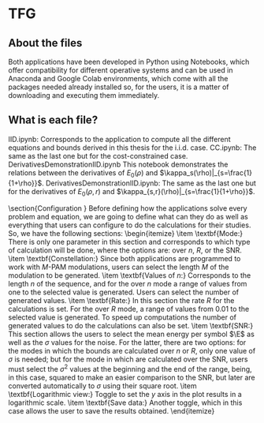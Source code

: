 # TFG

## About the files
Both applications have been developed in Python using Notebooks, which offer compatibility for different operative systems and can be used in Anaconda and Google Colab environments, which come with all the packages needed already installed so, for the users, it is a matter of downloading and executing them immediately. 

## What is each file?
IID.ipynb: Corresponds to the application to compute all the different equations and bounds derived in this thesis for the i.i.d. case.
CC.ipynb: The same as the last one but for the cost-constrained case.
DerivativesDemonstrationIID.ipynb This notebook demonstrates the relations between the derivatives of $E_0(\rho)$ and $\kappa_s(\rho)|_{s=\frac{1}{1+\rho}}$.
DerivativesDemonstrationIID.ipynb: The same as the last one but for the derivatives of $E_0(\rho, r)$ and $\kappa_{s,r}(\rho)|_{s=\frac{1}{1+\rho}}$.

\section{Configuration }
Before defining how the applications solve every problem and equation, we are going to define what can they do as well as everything that users can configure to do the calculations for their studies. So, we have the following sections:
\begin{itemize}
    \item \textbf{Mode:} There is only one parameter in this section and corresponds to which type of calculation will be done, where the options are: over $n$, $R$, or the SNR.
    \item \textbf{Constellation:} Since both applications are programmed to work with $M$-PAM modulations, users can select the length $M$ of the modulation to be generated.
    \item \textbf{Values of $n$:} Corresponds to the length $n$ of the sequence, and for the over $n$ mode a range of values from one to the selected value is generated. Users can select the number of generated values.
    \item \textbf{Rate:} In this section the rate $R$ for the calculations is set. For the over $R$ mode, a range of values from $0.01$ to the selected value is generated. To speed up computations the number of generated values to do the calculations can also be set.
    \item \textbf{SNR:} This section allows the users to select the mean energy per symbol $\E$ as well as the $\sigma$ values for the noise. For the latter, there are two options: for the modes in which the bounds are calculated over $n$ or $R$, only one value of $\sigma$ is needed; but for the mode in which are calculated over the SNR, users must select the $\sigma^2$ values at the beginning and the end of the range, being, in this case, squared to make an easier comparison to the SNR, but later are converted automatically to $\sigma$ using their square root.
    \item \textbf{Logarithmic view:} Toggle to set the $y$ axis in the plot results in a logarithmic scale.
    \item \textbf{Save data:} Another toggle, which in this case allows the user to save the results obtained.
\end{itemize}
